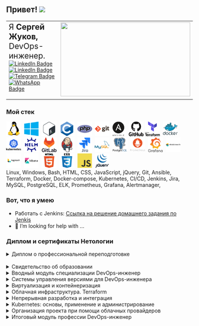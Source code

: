 ## Привет! <img src="https://media.giphy.com/media/hvRJCLFzcasrR4ia7z/giphy.gif" width="30px"/>


<table cellpadding="0" cellspacing="0" width="100%" style="width: 100%;">
  <tr>
    <td width="auto">
      <div>
        <div style="font-size: 16pt"> Я <b>Сергей Жуков,</b> DevOps-инженер. </div>
        <div id="badges">
          <a href="your-linkedin-URL">
            <img src="https://img.shields.io/badge/LinkedIn-blue?style=for-the-badge&logo=linkedin&logoColor=white" alt="LinkedIn Badge"/>
          </a>
          <a href="your-linkedin-URL">
            <img src="https://img.shields.io/badge/LinkedIn-blue?style=for-the-badge&logo=linkedin&logoColor=white" alt="LinkedIn Badge"/>
          </a>
          <a href="https://t.me/BeatlJS">
            <img src="https://img.shields.io/badge/Telegram-deepskyblue?style=for-the-badge&logo=telegram&logoColor=white" alt="Telegram Badge"/>
          </a>
          <a href="https://wa.me/79056145000">
            <img src="https://img.shields.io/badge/WhatsApp-green?style=for-the-badge&logo=whatsapp&logoColor=white" alt="WhatsApp Badge"/>
          </a>
        </div>
        <img src="https://komarev.com/ghpvc/?username=beatljs&style=flat-square&color=blue" alt=""/>
      </div>
    </td>
    <td align="center" width="auto">  
      <img src="https://media.giphy.com/media/dWesBcTLavkZuG35MI/giphy.gif" height="200" width="350"/>
    </td>
  </tr>
</table>

### Мой стек
<div>
  <img src="https://github.com/devicons/devicon/blob/master/icons/linux/linux-original.svg" title="linux" alt="linux" width="40" height="40"/>&nbsp;
  <img src="https://github.com/devicons/devicon/blob/master/icons/windows8/windows8-original.svg" title="windows" alt="windows" width="40" height="40"/>&nbsp;
  <img src="https://github.com/devicons/devicon/blob/master/icons/bash/bash-original.svg" title="bash" alt="bash" width="40" height="40"/>&nbsp;
  <img src="https://github.com/devicons/devicon/blob/master/icons/c/c-original.svg" title="C" alt="C" width="40" height="40"/>&nbsp;
  <img src="https://github.com/devicons/devicon/blob/master/icons/php/php-original.svg" title="php" alt="php" width="40" height="40"/>&nbsp;
  <img src="https://github.com/devicons/devicon/blob/master/icons/git/git-original-wordmark.svg" title="Git" alt="Git" width="40" height="40"/>
  <img src="https://github.com/devicons/devicon/blob/master/icons/ansible/ansible-original-wordmark.svg" title="Ansible" alt="Ansible" width="40" height="40"/>&nbsp;
  <img src="https://github.com/devicons/devicon/blob/master/icons/github/github-original-wordmark.svg" title="GitHub" alt="GitHub" width="40" height="40"/>
  <img src="https://github.com/devicons/devicon/blob/master/icons/terraform/terraform-original-wordmark.svg" title="Terraform" alt="Terraform" width="40" height="40"/>&nbsp;
  <img src="https://github.com/devicons/devicon/blob/master/icons/docker/docker-original-wordmark.svg" title="Docker" alt="Docker" width="40" height="40"/>&nbsp;
  <img src="https://github.com/devicons/devicon/blob/master/icons/kubernetes/kubernetes-original-wordmark.svg" title="Kubernetes"  alt="Kubernetes" width="40" height="40"/>&nbsp;
  <img src="https://github.com/devicons/devicon/blob/master/icons/helm/helm-original.svg" title="Helm" alt="Helm" width="40" height="40"/>&nbsp;
  <img src="https://github.com/devicons/devicon/blob/master/icons/gitlab/gitlab-original-wordmark.svg" title="GitLab" alt="GitLab" width="40" height="40"/>&nbsp;
  <img src="https://github.com/devicons/devicon/blob/master/icons/jenkins/jenkins-original.svg" title="Jenkins" alt="Jenkins" width="40" height="40"/>&nbsp;
  <img src="https://github.com/devicons/devicon/blob/master/icons/jira/jira-original-wordmark.svg" title="Jira" alt="Jira" width="40" height="40"/>&nbsp;
  <img src="https://github.com/devicons/devicon/blob/master/icons/mysql/mysql-original-wordmark.svg" title="MySQL"  alt="MySQL" width="40" height="40"/>&nbsp;
  <img src="https://github.com/devicons/devicon/blob/master/icons/postgresql/postgresql-original-wordmark.svg" title="PostgreSQL" alt="PostgreSQL" width="40" height="40"/>&nbsp;
  <img src="https://github.com/devicons/devicon/blob/master/icons/prometheus/prometheus-original-wordmark.svg" title="Prometheus" alt="Prometheus" width="40" height="40"/>&nbsp;
  <img src="https://github.com/devicons/devicon/blob/master/icons/grafana/grafana-original-wordmark.svg" title="Grafana" alt="Grafana" width="40" height="40"/>&nbsp;
  <img src="https://github.com/devicons/devicon/blob/master/icons/elasticsearch/elasticsearch-original-wordmark.svg" title="Elasticsearch" alt="Elasticsearch" width="40" height="40"/>&nbsp;
  <img src="https://github.com/devicons/devicon/blob/master/icons/logstash/logstash-original-wordmark.svg" title="Logstash" alt="Logstash" width="40" height="40"/>&nbsp;
  <img src="https://github.com/devicons/devicon/blob/master/icons/kibana/kibana-original-wordmark.svg" title="Kibana" alt="Kibana" width="40" height="40"/>&nbsp;
  <img src="https://github.com/devicons/devicon/blob/master/icons/html5/html5-original-wordmark.svg" title="HTML" alt="HTML" width="40" height="40"/>&nbsp;
  <img src="https://github.com/devicons/devicon/blob/master/icons/css3/css3-original-wordmark.svg"  title="CSS" alt="CSS" width="40" height="40"/>&nbsp;
  <img src="https://github.com/devicons/devicon/blob/master/icons/javascript/javascript-original.svg" title="JavaScript" alt="JavaScript" width="40" height="40"/>&nbsp;
  <img src="https://github.com/devicons/devicon/blob/master/icons/jquery/jquery-original-wordmark.svg" title="jQuery" alt="jQuery" width="40" height="40"/>&nbsp;
</div>
Linux, Windows, Bash, HTML, CSS, JavaScript, jQuery, Git, Ansible, Terraform, Docker, Docker-compose, Kubernetes,   
CI/CD, Jenkins, Jira, MySQL, PostgreSQL, ELK, Prometheus, Grafana, Alertmanager, 


### Вот, что я умею

- Работать с Jenkins: [Ссылка на решение домашнего задания по Jenkis](https://github.com/beatljs/mnt-homeworks/blob/09-ci-04-jenkins/README.md)
- 🤔 I’m looking for help with ...

### Диплом и сертификаты Нетологии 

<details>
    <summary> Диплом о профессиональной переподготовке </summary>
    <img src="./images/Diplom.jpg" />
    <img src="./images/Addon.jpg" />
</details>

<br/>

<details>
    <summary> Свидетельство об образовании </summary>
    <img src="./images/Diplom.jpeg" />
</details>

<details>
    <summary> Вводный модуль специализации DevOps-инженер </summary>
    <img src="./images/Begin.jpeg" />
</details>

<details>
    <summary> Системы управления версиями для DevOps-инженера </summary>
    <img src="./images/Git.jpeg" />
</details>

<details>
    <summary> Виртуализация и контейнеризация </summary>
    <img src="./images/Docker.jpeg" />
</details>

<details>
    <summary> Облачная инфраструктура. Terraform </summary>
    <img src="./images/Terraform.jpeg" />
</details>

<details>
    <summary> Непрерывная разработка и интеграция </summary>
    <img src="./images/CI CD.jpeg" />
</details>

<details>
    <summary> Kubernetes: основы, применение и администрирование </summary>
    <img src="./images/Kubernetes.jpeg" />
</details>

<details>
    <summary> Организация проекта при помощи облачных провайдеров </summary>
    <img src="./images/CloPro.jpeg" />
</details>

<details>
    <summary> Итоговый модуль профессии DevOps-инженер </summary>
    <img src="./images/Itog.jpeg" />
</details>

<!--
**beatljs/beatljs** is a ✨ _special_ ✨ repository because its `README.md` (this file) appears on your GitHub profile.

Here are some ideas to get you started:

- 🔭 I’m currently working on ...
- 🌱 I’m currently learning ...
- 👯 I’m looking to collaborate on ...
- 🤔 I’m looking for help with ...
- 💬 Ask me about ...
- 📫 How to reach me: ...
- 😄 Pronouns: ...
- ⚡ Fun fact: ...
-->
